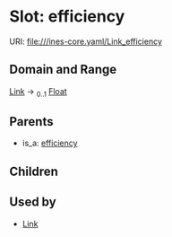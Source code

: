 
# Slot: efficiency



URI: [file:///ines-core.yaml/Link_efficiency](file:///ines-core.yaml/Link_efficiency)


## Domain and Range

[Link](Link.md) &#8594;  <sub>0..1</sub> [Float](types/Float.md)

## Parents

 *  is_a: [efficiency](efficiency.md)

## Children


## Used by

 * [Link](Link.md)
